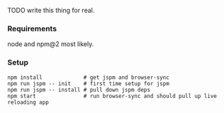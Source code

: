 TODO write this thing for real.

### Requirements
node and npm@2 most likely.

### Setup
```
npm install             # get jspm and browser-sync
npm run jspm -- init    # first time setup for jspm
npm run jspm -- install # pull down jspm deps
npm start               # run browser-sync and should pull up live reloading app
```
